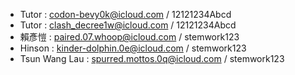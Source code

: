 - Tutor : codon-bevy0k@icloud.com / 12121234Abcd
- Tutor : clash_decree1w@icloud.com / 12121234Abcd
- 賴彥愷 : paired.07.whoop@icloud.com / stemwork123
- Hinson : kinder-dolphin.0e@icloud.com / stemwork123
- Tsun Wang Lau : spurred.mottos.0q@icloud.com / stemwork123
